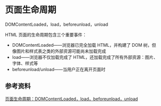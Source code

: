 # 页面生命周期

DOMContentLoaded，load，beforeunload，unload

HTML 页面的生命周期包含三个重要事件：

-   DOMContentLoaded——浏览器已完全加载 HTML，并构建了 DOM 树，但像图片和样式表之类的外部资源可能尚未加载完成
-   load——浏览器不仅加载完成了 HTML，还加载完成了所有外部资源：图片、字体、样式等
-   beforeunload/unload——当用户正在离开页面时

## 参考资料

[页面生命周期：DOMContentLoaded，load，beforeunload，unload](https://zh.javascript.info/onload-ondomcontentloaded)
